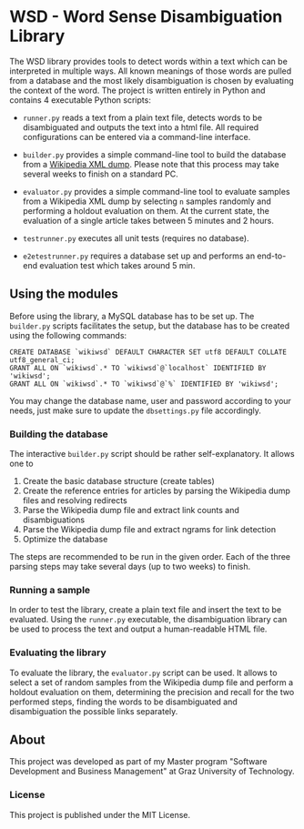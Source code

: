 # WSD - Word Sense Disambiguation Library

The WSD library provides tools to detect words within a text which can be 
interpreted in multiple ways. All known meanings of those words are pulled from
a database and the most likely disambiguation is chosen by evaluating the 
context of the word. The project is written entirely in Python and contains 4 
executable Python scripts:

- `runner.py` reads a text from a plain text file, detects words to be 
disambiguated and outputs the text into a html file. All required 
configurations can be entered via a command-line interface.

- `builder.py` provides a simple command-line tool to build the database from 
a [Wikipedia XML dump](http://en.wikipedia.org/wiki/Wikipedia:Database_download).
Please note that this process may take several weeks to finish on a standard 
PC.

- `evaluator.py` provides a simple command-line tool to evaluate samples from a
Wikipedia XML dump by selecting `n` samples randomly and performing a holdout
evaluation on them. At the current state, the evaluation of a single article 
takes between 5 minutes and 2 hours.

- `testrunner.py` executes all unit tests (requires no database).

- `e2etestrunner.py` requires a database set up and performs an end-to-end
evaluation test which takes around 5 min.

## Using the modules

Before using the library, a MySQL database has to be set up. The `builder.py` 
scripts facilitates the setup, but the database has to be created using the
following commands:

    CREATE DATABASE `wikiwsd` DEFAULT CHARACTER SET utf8 DEFAULT COLLATE utf8_general_ci;
    GRANT ALL ON `wikiwsd`.* TO `wikiwsd`@`localhost` IDENTIFIED BY 'wikiwsd';
    GRANT ALL ON `wikiwsd`.* TO `wikiwsd`@`%` IDENTIFIED BY 'wikiwsd';

You may change the database name, user and password according to your needs, 
just make sure to update the `dbsettings.py` file accordingly.

### Building the database
The interactive `builder.py` script should be rather self-explanatory. It 
allows one to

1. Create the basic database structure (create tables)
2. Create the reference entries for articles by parsing the Wikipedia dump files and resolving redirects
3. Parse the Wikipedia dump file and extract link counts and disambiguations
4. Parse the Wikipedia dump file and extract ngrams for link detection
5. Optimize the database

The steps are recommended to be run in the given order. Each of the three parsing 
steps may take several days (up to two weeks) to finish.

### Running a sample
In order to test the library, create a plain text file and insert the text to be evaluated.
Using the `runner.py` executable, the disambiguation library can be used to process the text
and output a human-readable HTML file.

### Evaluating the library
To evaluate the library, the `evaluator.py` script can be used. It allows to 
select a set of random samples from the Wikipedia dump file and perform a 
holdout evaluation on them, determining the precision and recall for the
two performed steps, finding the words to be disambiguated and disambiguation
the possible links separately.

## About
This project was developed as part of my Master program "Software Development
and Business Management" at Graz University of Technology. 

### License
This project is published under the MIT License.